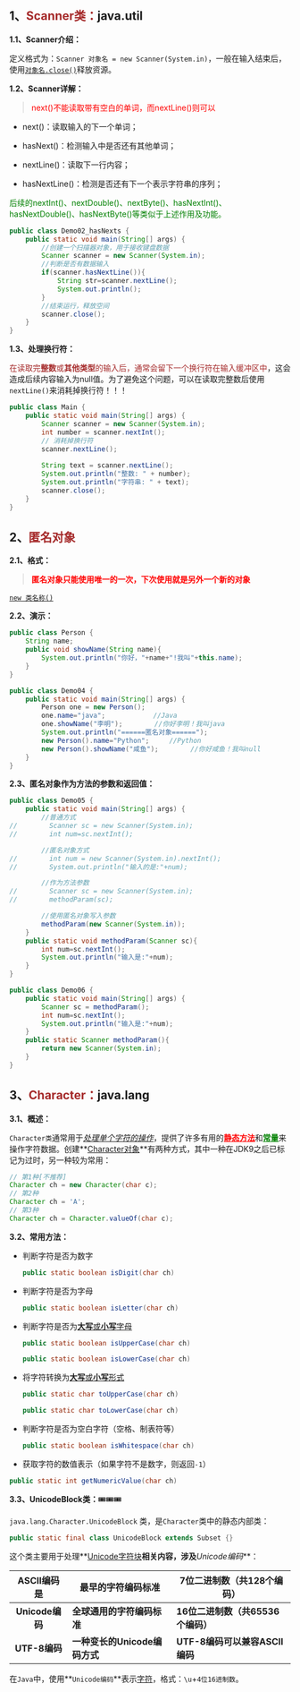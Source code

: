 ## 1、<span style='color:brown'>Scanner类：</span>java.util

**1.1、Scanner介绍：**

定义格式为：`Scanner 对象名 = new Scanner(System.in)`，一般在输入结束后，使用<u>`对象名.close()`</u>释放资源。

**1.2、Scanner详解：**

> <span style='color:red'>next()不能读取带有空白的单词，而nextLine()则可以</span>

- next()：读取输入的下一个单词；

- hasNext()：检测输入中是否还有其他单词；

- nextLine()：读取下一行内容；

- hasNextLine()：检测是否还有下一个表示字符串的序列；


<span style='color:green'>后续的nextInt()、nextDouble()、nextByte()、hasNextInt()、hasNextDouble()、hasNextByte()等类似于上述作用及功能。</span>

```java
public class Demo02_hasNexts {
    public static void main(String[] args) {
        //创建一个扫描器对象，用于接收键盘数据
        Scanner scanner = new Scanner(System.in);
        //判断是否有数据输入
        if(scanner.hasNextLine()){
            String str=scanner.nextLine();
            System.out.println();
        }
        //结束运行，释放空间
        scanner.close();
    }
}
```

**1.3、处理换行符：**

​	<span style='color:brown'>在读取完**整数**或**其他类型**的输入后，通常会留下一个换行符在输入缓冲区中</span>，这会造成后续内容输入为null值。为了避免这个问题，可以在读取完整数后使用`nextLine()`来消耗掉换行符！！！

```java
public class Main {
    public static void main(String[] args) {
        Scanner scanner = new Scanner(System.in);
        int number = scanner.nextInt();
        // 消耗掉换行符
        scanner.nextLine();
        
        String text = scanner.nextLine();
        System.out.println("整数: " + number);
        System.out.println("字符串: " + text);
        scanner.close();
    }
}
```



## 2、<span style='color:brown'>匿名对象</span>

**2.1、格式：**

> <span style='color:red'>**匿名对象只能使用唯一的一次，下次使用就是另外一个新的对象**</span>

<u>`new 类名称()`</u>

**2.2、演示：**

```java
public class Person {
    String name;
    public void showName(String name){
        System.out.println("你好，"+name+"!我叫"+this.name);
    }
}
```

```java
public class Demo04 {
    public static void main(String[] args) {
        Person one = new Person();
        one.name="java";			//Java
        one.showName("李明");        //你好李明！我叫java
        System.out.println("======匿名对象======");
        new Person().name="Python";		//Python
        new Person().showName("咸鱼");        //你好咸鱼！我叫null
    }
}
```

**2.3、匿名对象作为方法的参数和返回值：**

```java
public class Demo05 {
    public static void main(String[] args) {
        //普通方式
//        Scanner sc = new Scanner(System.in);
//        int num=sc.nextInt();

        //匿名对象方式
//        int num = new Scanner(System.in).nextInt();
//        System.out.println("输入的是:"+num);

        //作为方法参数
//        Scanner sc = new Scanner(System.in);
//        methodParam(sc);

        //使用匿名对象写入参数
        methodParam(new Scanner(System.in));
    }
    public static void methodParam(Scanner sc){
        int num=sc.nextInt();
        System.out.println("输入是:"+num);
    }
}
```

```java
public class Demo06 {
    public static void main(String[] args) {
        Scanner sc = methodParam();
        int num=sc.nextInt();
        System.out.println("输入是:"+num);
    }
    public static Scanner methodParam(){
        return new Scanner(System.in);
    }
}
```



## 3、<span style='color:brown'>Character：</span>java.lang

**3.1、概述：**

​	`Character类`通常用于<u>*处理单个字符的操作*</u>，提供了许多有用的<span style='color:red'>**<u>静态方法</u>**</span>和<span style='color:green'>**<u>常量</u>**</span>来操作字符数据。创建**<u>Character对象</u>**有两种方式，其中一种在JDK9之后已标记为过时，另一种较为常用：

```java
// 第1种[不推荐]
Character ch = new Character(char c);
// 第2种
Character ch = 'A';
// 第3种
Character ch = Character.valueOf(char c);
```

**3.2、常用方法：**

- 判断字符是否为数字

  ```java
  public static boolean isDigit(char ch)
  ```

- 判断字符是否为字母

  ```java
  public static boolean isLetter(char ch)
  ```

- 判断字符是否为<u>**大写**或**小写**字母</u>

  ```java
  public static boolean isUpperCase(char ch)
  ```

  ```java
  public static boolean isLowerCase(char ch)
  ```

- 将字符转换为<u>**大写**或**小写**形式</u>

  ```java
  public static char toUpperCase(char ch)
  ```

  ```java
  public static char toLowerCase(char ch)
  ```

- 判断字符是否为空白字符（空格、制表符等）

  ```java
  public static boolean isWhitespace(char ch)
  ```

-  获取字符的数值表示（如果字符不是数字，则返回`-1`）

  ```java
  public static int getNumericValue(char ch)
  ```

**3.3、UnicodeBlock类：**🎟️🎟️🎟️

`java.lang.Character.UnicodeBlock` 类，是`Character`类中的静态内部类：

```java
public static final class UnicodeBlock extends Subset {}
```

这个类主要用于处理**<u>Unicode字符块</u>**相关内容，涉及***Unicode编码***：

|   ASCII编码是   | 最早的字符编码标准            | 7位二进制数（共128个编码）        |
| :-------------: | ----------------------------- | --------------------------------- |
| **Unicode编码** | **全球通用的字符编码标准**    | **16位二进制数（共65536个编码）** |
|  **UTF-8编码**  | **一种变长的Unicode编码方式** | **UTF-8编码可以兼容ASCII编码**    |

在`Java`中，使用**`Unicode编码`**表示<u>字符</u>，格式：`\u`+`4位16进制数`。
